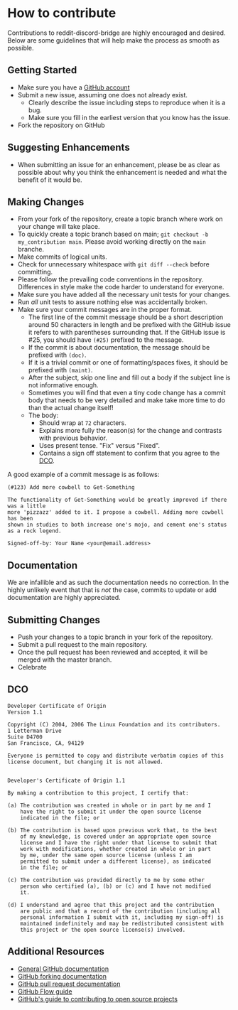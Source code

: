 # How to contribute

Contributions to reddit-discord-bridge are highly encouraged and desired. Below are some guidelines that will help make the process as smooth as possible.

## Getting Started

- Make sure you have a [GitHub account](https://github.com/signup/free)
- Submit a new issue, assuming one does not already exist.
  - Clearly describe the issue including steps to reproduce when it is a bug.
  - Make sure you fill in the earliest version that you know has the issue.
- Fork the repository on GitHub

## Suggesting Enhancements

- When submitting an issue for an enhancement, please be as clear as possible about why you think the enhancement is needed and what the benefit of
    it would be.

## Making Changes

- From your fork of the repository, create a topic branch where work on your change will take place.
- To quickly create a topic branch based on main; `git checkout -b my_contribution main`. Please avoid working directly on the `main` branche.
- Make commits of logical units.
- Check for unnecessary whitespace with `git diff --check` before committing.
- Please follow the prevailing code conventions in the repository. Differences in style make the code harder to understand for everyone.
- Make sure you have added all the necessary unit tests for your changes.
- Run _all_ unit tests to assure nothing else was accidentally broken.
- Make sure your commit messages are in the proper format.
  - The first line of the commit message should be a short description around 50 characters in length and be prefixed with the GitHub issue it refers to with parentheses surrounding that. If the GitHub issue is #25, you should have `(#25)` prefixed to the message.
  - If the commit is about documentation, the message should be prefixed with `(doc)`.
  - If it is a trivial commit or one of formatting/spaces fixes, it should be prefixed with `(maint)`.
  - After the subject, skip one line and fill out a body if the subject line is not informative enough.
  - Sometimes you will find that even a tiny code change has a commit body that needs to be very detailed and make take more time to do than the actual change itself!
  - The body:
    - Should wrap at `72` characters.
    - Explains more fully the reason(s) for the change and contrasts with previous behavior.
    - Uses present tense. "Fix" versus "Fixed".
    - Contains a sign off statement to confirm that you agree to the [DCO](#DCO).

A good example of a commit message is as follows:

```text
(#123) Add more cowbell to Get-Something

The functionality of Get-Something would be greatly improved if there was a little
more 'pizzazz' added to it. I propose a cowbell. Adding more cowbell has been
shown in studies to both increase one's mojo, and cement one's status
as a rock legend.

Signed-off-by: Your Name <your@email.address>
```

## Documentation

We are infallible and as such the documentation needs no correction. In the highly
unlikely event that that is _not_ the case, commits to update or add documentation
are highly appreciated.

## Submitting Changes

- Push your changes to a topic branch in your fork of the repository.
- Submit a pull request to the main repository.
- Once the pull request has been reviewed and accepted, it will be merged with the master branch.
- Celebrate

## DCO
```text
Developer Certificate of Origin
Version 1.1

Copyright (C) 2004, 2006 The Linux Foundation and its contributors.
1 Letterman Drive
Suite D4700
San Francisco, CA, 94129

Everyone is permitted to copy and distribute verbatim copies of this
license document, but changing it is not allowed.


Developer's Certificate of Origin 1.1

By making a contribution to this project, I certify that:

(a) The contribution was created in whole or in part by me and I
    have the right to submit it under the open source license
    indicated in the file; or

(b) The contribution is based upon previous work that, to the best
    of my knowledge, is covered under an appropriate open source
    license and I have the right under that license to submit that
    work with modifications, whether created in whole or in part
    by me, under the same open source license (unless I am
    permitted to submit under a different license), as indicated
    in the file; or

(c) The contribution was provided directly to me by some other
    person who certified (a), (b) or (c) and I have not modified
    it.

(d) I understand and agree that this project and the contribution
    are public and that a record of the contribution (including all
    personal information I submit with it, including my sign-off) is
    maintained indefinitely and may be redistributed consistent with
    this project or the open source license(s) involved.
```
## Additional Resources

- [General GitHub documentation](https://help.github.com/)
- [GitHub forking documentation](https://guides.github.com/activities/forking/)
- [GitHub pull request documentation](https://help.github.com/send-pull-requests/)
- [GitHub Flow guide](https://guides.github.com/introduction/flow/)
- [GitHub's guide to contributing to open source projects](https://guides.github.com/activities/contributing-to-open-source/)
